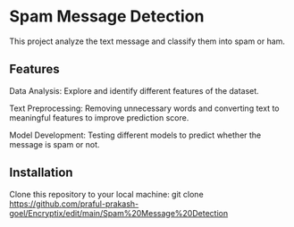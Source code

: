 # Spam Message Detection

This project analyze the text message and classify them into spam or ham.

## Features

Data Analysis: Explore and identify different features of the dataset.

Text Preprocessing: Removing unnecessary words and converting text to meaningful features to improve prediction score.

Model Development: Testing different models to predict whether the message is spam or not.

## Installation
Clone this repository to your local machine: git clone https://github.com/praful-prakash-goel/Encryptix/edit/main/Spam%20Message%20Detection
